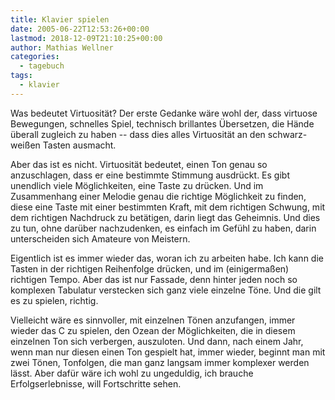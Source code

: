 ```yaml
---
title: Klavier spielen
date: 2005-06-22T12:53:26+00:00
lastmod: 2018-12-09T21:10:25+00:00
author: Mathias Wellner
categories:
  - tagebuch
tags:
  - klavier
---
```

Was bedeutet Virtuosität? Der erste Gedanke wäre wohl der, dass virtuose Bewegungen, schnelles Spiel, technisch brillantes Übersetzen, die Hände überall zugleich zu haben -- dass dies alles Virtuosität an den schwarz-weißen Tasten ausmacht. 
<!--more-->

Aber das ist es nicht. Virtuosität bedeutet, einen Ton genau so anzuschlagen, dass er eine bestimmte Stimmung ausdrückt. Es gibt unendlich viele Möglichkeiten, eine Taste zu drücken. Und im Zusammenhang einer Melodie genau die richtige Möglichkeit zu finden, diese eine Taste mit einer bestimmten Kraft, mit dem richtigen Schwung, mit dem richtigen Nachdruck zu betätigen, darin liegt das Geheimnis. Und dies zu tun, ohne darüber nachzudenken, es einfach im Gefühl zu haben, darin unterscheiden sich Amateure von Meistern. 

Eigentlich ist es immer wieder das, woran ich zu arbeiten habe. Ich kann die Tasten in der richtigen Reihenfolge drücken, und im (einigermaßen) richtigen Tempo. Aber das ist nur Fassade, denn hinter jeden noch so komplexen Tabulatur verstecken sich ganz viele einzelne Töne. Und die gilt es zu spielen, richtig. 

Vielleicht wäre es sinnvoller, mit einzelnen Tönen anzufangen, immer wieder das C zu spielen, den Ozean der Möglichkeiten, die in diesem einzelnen Ton sich verbergen, auszuloten. Und dann, nach einem Jahr, wenn man nur diesen einen Ton gespielt hat, immer wieder, beginnt man mit zwei Tönen, Tonfolgen, die man ganz langsam immer komplexer werden lässt. Aber dafür wäre ich wohl zu ungeduldig, ich brauche Erfolgserlebnisse, will Fortschritte sehen.